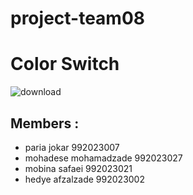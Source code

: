 # project-team08
#  Color Switch
![download](https://user-images.githubusercontent.com/79371450/116876552-e9c04900-ac31-11eb-9f68-51d7f918aa7e.png)
## Members :
- paria jokar 992023007
- mohadese mohamadzade 992023027
- mobina safaei 992023021
- hedye afzalzade 992023002

